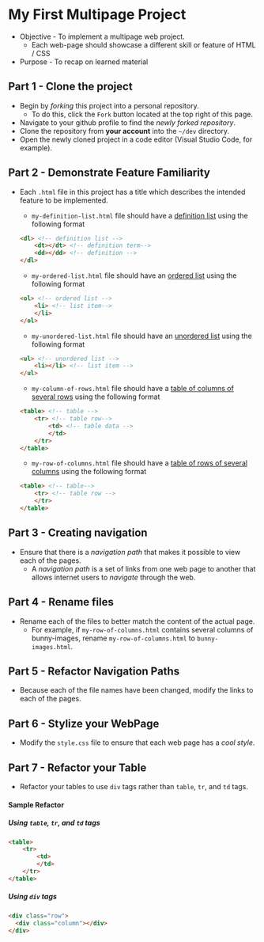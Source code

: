 # My First Multipage Project
* Objective - To implement a multipage web project.
    * Each web-page should showcase a different skill or feature of HTML / CSS
* Purpose - To recap on learned material

## Part 1 - Clone the project
* Begin by _forking_ this project into a personal repository.
   * To do this, click the `Fork` button located at the top right of this page.
* Navigate to your github profile to find the _newly forked repository_.
* Clone the repository from **your account** into the `~/dev` directory.
* Open the newly cloned project in a code editor (Visual Studio Code, for example).

## Part 2 - Demonstrate Feature Familiarity
* Each `.html` file in this project has a title which describes the intended feature to be implemented.
    * `my-definition-list.html` file should have a [definition list](https://www.w3schools.com/tags/tag_dl.asp) using the following format

    ```HTML
    <dl> <!-- definition list -->
        <dt></dt> <!-- definition term-->
        <dd></dd> <!-- definition -->
    </dl>
    ```



    * `my-ordered-list.html` file should have an [ordered list](https://www.w3schools.com/tags/tag_ol.asp) using the following format

    ```HTML
    <ol> <!-- ordered list -->
        <li> <!-- list item-->
        </li>
    </ol>
    ```



    * `my-unordered-list.html` file should have an [unordered list](https://www.w3schools.com/tags/tag_ul.asp) using the following format

    ```HTML
    <ul> <!-- unordered list -->
        <li></li> <!-- list item -->
    </ul>
    ```

    * `my-column-of-rows.html` file should have a [table of columns of several rows](https://www.w3schools.com/tags/tag_tr.asp) using the following format

    ```HTML
    <table> <!-- table -->
        <tr> <!-- table row-->
            <td> <!-- table data -->
            </td>
        </tr>
    </table>
    ```

    * `my-row-of-columns.html` file should have a [table of rows of several columns]() using the following format

    ```HTML
    <table> <!-- table-->
        <tr> <!-- table row -->
        </tr>
    </table>
    ```

## Part 3 - Creating navigation
* Ensure that there is a _navigation path_ that makes it possible to view each of the pages.
    * A _navigation path_ is a set of links from one web page to another that allows internet users to _navigate_ through the web.

## Part 4 - Rename files
* Rename each of the files to better match the content of the actual page.
    * For example, if `my-row-of-columns.html` contains several columns of bunny-images, rename `my-row-of-columns.html` to `bunny-images.html`.

## Part 5 - Refactor Navigation Paths
* Because each of the file names have been changed, modify the links to each of the pages.

## Part 6 - Stylize your WebPage
* Modify the `style.css` file to ensure that each web page has a _cool style_.


## Part 7 - Refactor your Table
* Refactor your tables to use `div` tags rather than `table`, `tr`, and `td` tags.

#### Sample Refactor

##### Using `table`, `tr`, and `td` tags

```html
<table>
    <tr>
        <td>
        </td>
    </tr>
</table>
```


##### Using `div` tags

```html
<div class="row">
  <div class="column"></div>
</div>
```



